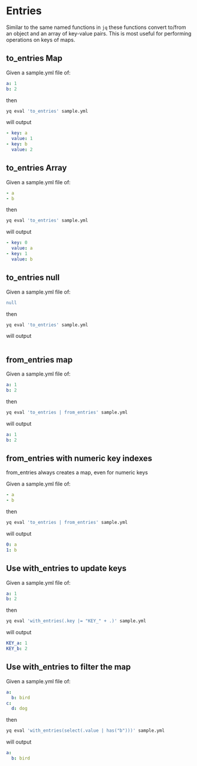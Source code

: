 # Entries

Similar to the same named functions in `jq` these functions convert to/from an object and an array of key-value pairs. This is most useful for performing operations on keys of maps.

## to\_entries Map

Given a sample.yml file of:

```yaml
a: 1
b: 2
```

then

```bash
yq eval 'to_entries' sample.yml
```

will output

```yaml
- key: a
  value: 1
- key: b
  value: 2
```

## to\_entries Array

Given a sample.yml file of:

```yaml
- a
- b
```

then

```bash
yq eval 'to_entries' sample.yml
```

will output

```yaml
- key: 0
  value: a
- key: 1
  value: b
```

## to\_entries null

Given a sample.yml file of:

```yaml
null
```

then

```bash
yq eval 'to_entries' sample.yml
```

will output

```yaml
```

## from\_entries map

Given a sample.yml file of:

```yaml
a: 1
b: 2
```

then

```bash
yq eval 'to_entries | from_entries' sample.yml
```

will output

```yaml
a: 1
b: 2
```

## from\_entries with numeric key indexes

from\_entries always creates a map, even for numeric keys

Given a sample.yml file of:

```yaml
- a
- b
```

then

```bash
yq eval 'to_entries | from_entries' sample.yml
```

will output

```yaml
0: a
1: b
```

## Use with\_entries to update keys

Given a sample.yml file of:

```yaml
a: 1
b: 2
```

then

```bash
yq eval 'with_entries(.key |= "KEY_" + .)' sample.yml
```

will output

```yaml
KEY_a: 1
KEY_b: 2
```

## Use with\_entries to filter the map

Given a sample.yml file of:

```yaml
a:
  b: bird
c:
  d: dog
```

then

```bash
yq eval 'with_entries(select(.value | has("b")))' sample.yml
```

will output

```yaml
a:
  b: bird
```
